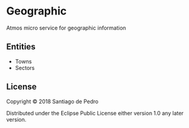 # Geographic

Atmos micro service for geographic information

## Entities

* Towns
* Sectors

## License

Copyright © 2018 Santiago de Pedro

Distributed under the Eclipse Public License either version 1.0 any later version.
